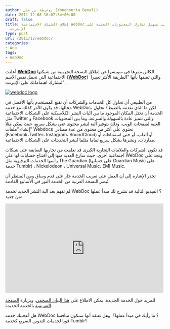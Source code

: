 ```yaml
---
author: يوغرطة بن علي (Youghourta Benali)
date: 2011-12-08 16:07:54+00:00
draft: false
title: إطلاق الشبكة الاجتماعية WebDoc التي تهدف إلى تسهيل تشارك المحتويات الغنية على
  الإنترنت
type: post
url: /2011/12/webdoc/
categories:
- Web
tags:
- WebDoc
---
```


أعلنت **[WebDoc](http://www.webdoc.com/)** الكائن مقرها في سويسرا عن إطلاق النسخة التجريبية من شبكتها الاجتماعية التي تحمل نفس الاسم (**[WebDoc](http://www.webdoc.com/)**)  والتي تصفها بأنها "الطريقة الأكثر تعبيرا لتشارك اهتماماتك على الإنترنت".




[![webdoc logo](https://www.it-scoop.com/wp-content/uploads/2011/12/webdoc-logo.png)
](https://www.it-scoop.com/wp-content/uploads/2011/12/webdoc-logo.png)




من الطبيعي أن تحاول كل الخدمات والشركات أن تقنع المستخدم بأنها الأفضل في مجالها، قد يكون الأمر كذلك مع خدمة WebDoc، لكن ما الذي تقدمه بالضبط؟ تحاول الخدمة أن تحتل المكان الموجود ما بين آليات النشر الكلاسيكية على الشبكات الاجتماعية مثل Twitter و Facebook والتي تتميز عادة بالسهولة والسرعة، وما بين المحتويات الغنية لصفحات الويب، وذلك بتوفير آلية لنشر محتوى غني بشكل سريع، حيث يمكن مثلا إنشاء "ملفات" Webdocs  تحتوي على أكثر من محتوى من عدة مصادر (Facebook،Twitter، Instagram، SoundCloud) أو ألعاب، أو حتى استفتاءات أو مقارنات، ونشرها بشكل سريع تماما مثلما تُنشر التحديثات على الشبكات الاجتماعية.




قد تكون الشركات والعلامات التجارية الكبرى قد تعلمت من تجاربها السابقة على شبكات اجتماعية أخرى، حيث سارع العديد منها إلى افتتاح حسابات لها على WebDoc ونجد على رأسها الخدمات الترفيهية مثل The Guardian (على حسابها Guardian Music على خدمة Tumblr) ، Nickelodeon ، Universal Music، EMI Music.




تجدر الإشارة إلى أن العمل على تعريب الخدمة جار على قدم وساق ومن المنتظر أن تُبصر النسخة العربية من الخدمة النور في الأسابيع القادمة.




لم تفهم بعد آلية النشر الجديد لخدمة WebDoc ؟ الفيديو التالية قد تشرح لك مبدأ عملها من جديد:




<!-- more -->




<iframe src="http://player.vimeo.com/video/33274592?byline=0&portrait=0" height="281" frameborder="0" width="500"></iframe>




للمزيد حول الخدمة الجديدة، يمكن الاطلاع على [هذا البيان الصحفي](http://assets.webdoc.com/press/webdoc-launch.pdf)، وبزيارة [الصفحة التعريفية](http://www.webdoc.com/about) بالخدمة الجديدة.




هل أعجبتك خدمة WebDoc ؟ ما رأيك في مبدأ عملها؟  وهل تعتقد أنها ستكون منافسا قويا لخدمات التدوين السريع كخدمة Tumblr؟
